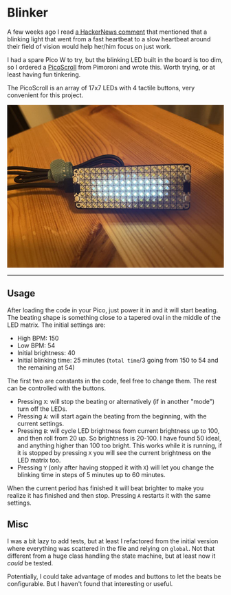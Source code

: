 # Blinker

A few weeks ago I read [a HackerNews comment](https://news.ycombinator.com/item?id=38276107) that mentioned that a blinking light that went from a fast heartbeat to a slow heartbeat around their field of vision would help her/him focus on just work.

I had a spare Pico W to try, but the blinking LED built in the board is too dim, so I ordered a [PicoScroll](https://shop.pimoroni.com/products/pico-scroll-pack) from Pimoroni and wrote this. Worth trying, or at least having fun tinkering.

The PicoScroll is an array of 17x7 LEDs with 4 tactile buttons, very convenient for this project.

<img src="assets/pic.jpg" style="width: 600px;"/>

---

## Usage

After loading the code in your Pico, just power it in and it will start beating. The beating shape is something close to a tapered oval in the middle of the LED matrix. The initial settings are:

- High BPM: 150
- Low BPM: 54
- Initial brightness: 40
- Initial blinking time: 25 minutes (`total time`/3 going from 150 to 54 and the remaining at 54)

The first two are constants in the code, feel free to change them. The rest can be controlled with the buttons.

- Pressing `X`: will stop the beating or alternatively (if in another "mode") turn off the LEDs.
- Pressing `A`: will start again the beating from the beginning, with the current settings.
- Pressing `B`: will cycle LED brightness from current brightness up to 100, and then roll from 20 up. So brightness is 20-100. I have found 50 ideal, and anything higher than 100 too bright. This works while it is running, if it is stopped by pressing `X` you will see the current brightness on the LED matrix too.
- Pressing `Y` (only after having stopped it with `X`) will let you change the blinking time in steps of 5 minutes up to 60 minutes.

When the current period has finished it will beat brighter to make you realize it has finished and then stop. Pressing `A` restarts it with the same settings.

## Misc

I was a bit lazy to add tests, but at least I refactored from the initial version where everything was scattered in the file and relying on `global`. Not that different from a huge class handling the state machine, but at least now it _could_ be tested.

Potentially, I could take advantage of modes and buttons to let the beats be configurable. But I haven't found that interesting or useful.
